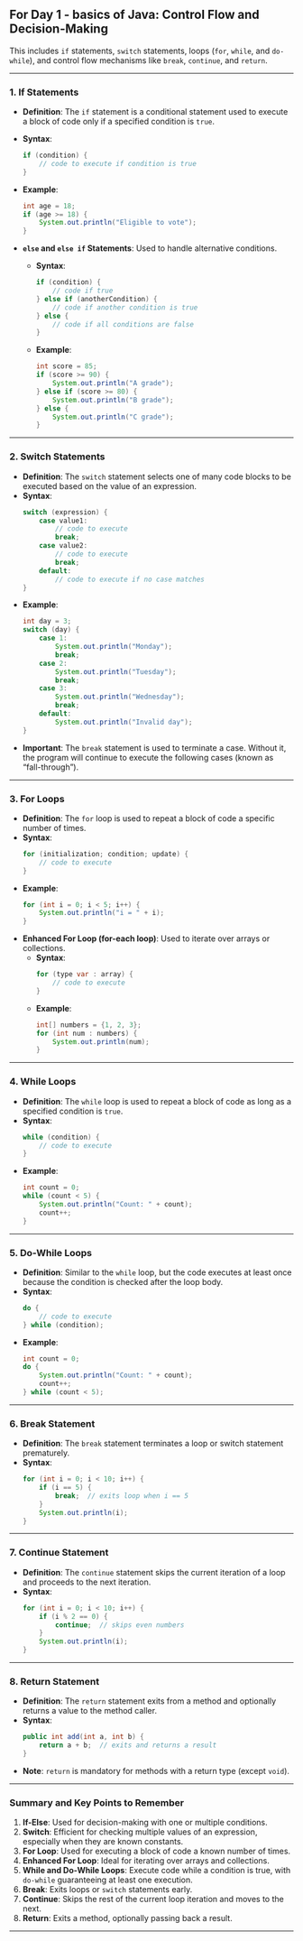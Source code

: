 ## For Day 1 - basics of Java: **Control Flow and Decision-Making**
This includes `if` statements, `switch` statements, loops (`for`, `while`, and `do-while`), and control flow mechanisms like `break`, `continue`, and `return`.

---

### 1. **If Statements**

   - **Definition**: The `if` statement is a conditional statement used to execute a block of code only if a specified condition is `true`.
   - **Syntax**:
     ```java
     if (condition) {
         // code to execute if condition is true
     }
     ```
   - **Example**:
     ```java
     int age = 18;
     if (age >= 18) {
         System.out.println("Eligible to vote");
     }
     ```

   - **`else` and `else if` Statements**: Used to handle alternative conditions.
     - **Syntax**:
       ```java
       if (condition) {
           // code if true
       } else if (anotherCondition) {
           // code if another condition is true
       } else {
           // code if all conditions are false
       }
       ```
     - **Example**:
       ```java
       int score = 85;
       if (score >= 90) {
           System.out.println("A grade");
       } else if (score >= 80) {
           System.out.println("B grade");
       } else {
           System.out.println("C grade");
       }
       ```

---

### 2. **Switch Statements**

   - **Definition**: The `switch` statement selects one of many code blocks to be executed based on the value of an expression.
   - **Syntax**:
     ```java
     switch (expression) {
         case value1:
             // code to execute
             break;
         case value2:
             // code to execute
             break;
         default:
             // code to execute if no case matches
     }
     ```
   - **Example**:
     ```java
     int day = 3;
     switch (day) {
         case 1:
             System.out.println("Monday");
             break;
         case 2:
             System.out.println("Tuesday");
             break;
         case 3:
             System.out.println("Wednesday");
             break;
         default:
             System.out.println("Invalid day");
     }
     ```
   - **Important**: The `break` statement is used to terminate a case. Without it, the program will continue to execute the following cases (known as “fall-through”).

---

### 3. **For Loops**

   - **Definition**: The `for` loop is used to repeat a block of code a specific number of times.
   - **Syntax**:
     ```java
     for (initialization; condition; update) {
         // code to execute
     }
     ```
   - **Example**:
     ```java
     for (int i = 0; i < 5; i++) {
         System.out.println("i = " + i);
     }
     ```
   - **Enhanced For Loop (for-each loop)**: Used to iterate over arrays or collections.
     - **Syntax**:
       ```java
       for (type var : array) {
           // code to execute
       }
       ```
     - **Example**:
       ```java
       int[] numbers = {1, 2, 3};
       for (int num : numbers) {
           System.out.println(num);
       }
       ```

---

### 4. **While Loops**

   - **Definition**: The `while` loop is used to repeat a block of code as long as a specified condition is `true`.
   - **Syntax**:
     ```java
     while (condition) {
         // code to execute
     }
     ```
   - **Example**:
     ```java
     int count = 0;
     while (count < 5) {
         System.out.println("Count: " + count);
         count++;
     }
     ```

---

### 5. **Do-While Loops**

   - **Definition**: Similar to the `while` loop, but the code executes at least once because the condition is checked after the loop body.
   - **Syntax**:
     ```java
     do {
         // code to execute
     } while (condition);
     ```
   - **Example**:
     ```java
     int count = 0;
     do {
         System.out.println("Count: " + count);
         count++;
     } while (count < 5);
     ```

---

### 6. **Break Statement**

   - **Definition**: The `break` statement terminates a loop or switch statement prematurely.
   - **Syntax**:
     ```java
     for (int i = 0; i < 10; i++) {
         if (i == 5) {
             break;  // exits loop when i == 5
         }
         System.out.println(i);
     }
     ```

---

### 7. **Continue Statement**

   - **Definition**: The `continue` statement skips the current iteration of a loop and proceeds to the next iteration.
   - **Syntax**:
     ```java
     for (int i = 0; i < 10; i++) {
         if (i % 2 == 0) {
             continue;  // skips even numbers
         }
         System.out.println(i);
     }
     ```

---

### 8. **Return Statement**

   - **Definition**: The `return` statement exits from a method and optionally returns a value to the method caller.
   - **Syntax**:
     ```java
     public int add(int a, int b) {
         return a + b;  // exits and returns a result
     }
     ```
   - **Note**: `return` is mandatory for methods with a return type (except `void`).

---

### Summary and Key Points to Remember

1. **If-Else**: Used for decision-making with one or multiple conditions.
2. **Switch**: Efficient for checking multiple values of an expression, especially when they are known constants.
3. **For Loop**: Used for executing a block of code a known number of times.
4. **Enhanced For Loop**: Ideal for iterating over arrays and collections.
5. **While and Do-While Loops**: Execute code while a condition is true, with `do-while` guaranteeing at least one execution.
6. **Break**: Exits loops or `switch` statements early.
7. **Continue**: Skips the rest of the current loop iteration and moves to the next.
8. **Return**: Exits a method, optionally passing back a result.

---